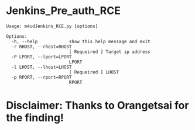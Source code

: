 # Jenkins_Pre_auth_RCE


    Usage: m4udJenkins_RCE.py [options]

    Options:
      -h, --help            show this help message and exit
      -r RHOST, --rhost=RHOST
                            [ Requeired ] Target ip address
      -P LPORT, --lport=LPORT
                            LPORT
      -l LHOST, --lhost=LHOST
                            [ Requeired ] LHOST
      -p RPORT, --rport=RPORT
                            RPORT
                            
                            
 

# Disclaimer: Thanks to Orangetsai for the finding!
